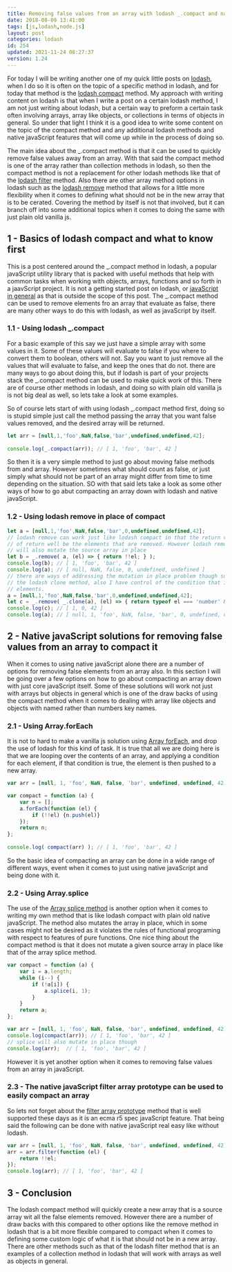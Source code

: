 ```yaml
---
title: Removing false values from an array with lodash _.compact and native javaScript.
date: 2018-08-09 13:41:00
tags: [js,lodash,node.js]
layout: post
categories: lodash
id: 254
updated: 2021-11-24 08:27:37
version: 1.24
---
```


For today I will be writing another one of my quick little posts on [lodash](https://lodash.com/), when I do so it is often on the topic of a specific method in lodash, and for today that method is the [lodash compact](https://lodash.com/docs/4.17.10#compact) method. My approach with writing content on lodash is that when I write a post on a certain lodash method, I am not just writing about lodash, but a certain way to preform a certain task often involving arrays, array like objects, or collections in terms of objects in general. So under that light I think it is a good idea to write some content on the topic of the compact method and any additional lodash methods and native javaScript features that will come up while in the process of doing so.

The main idea about the \_.compact method is that it can be used to quickly remove false values away from an array. With that said the compact method is one of the array rather than collection methods in lodash, so then the compact method is not a replacement for other lodash methods like that of the [lodash filter](/2018/05/18/lodash_filter/) method. Also there are other array method options in lodash such as the [lodash remove](/2017/09/19/lodash_remove/) method that allows for a little more flexibility when it comes to defining what should not be in the new array that is to be cerated. Covering the method by itself is not that involved, but it can branch off into some additional topics when it comes to doing the same with just plain old vanilla js.

<!-- more -->

## 1 - Basics of lodash compact and what to know first

This is a post centered around the \_.compact method in lodash, a popular javaScript utility library that is packed with useful methods that help with common tasks when working with objects, arrays, functions and so forth in a jaavScript project. It is not a getting started post on lodash, or [javaScript in general](/2018/11/27/js-getting-started/) as that is outside the scope of this post. The \_.compact method can be used to remove elements fro an array that evaluate as false, there are many other ways to do this with lodash, as well as javaScript by itself.

### 1.1 - Using lodash \_.compact

For a basic example of this say we just have a simple array with some values in it. Some of these values will evaluate to false if you where to convert them to boolean, others will not. Say you want to just remove all the values that will evaluate to false, and keep the ones that do not. there are many ways to go about doing this, but if lodash is part of your projects stack the \_.compact method can be used to make quick work of this. There are of course other methods in lodash, and doing so with plain old vanilla js is not big deal as well, so lets take a look at some examples.

So of course lets start of with using lodash \_.compact method first, doing so is stupid simple just call the method passing the array that you want false values removed, and the desired array will be returned.

```js
let arr = [null,1,'foo',NaN,false,'bar',undefined,undefined,42];
 
console.log(_.compact(arr)); // [ 1, 'foo', 'bar', 42 ]
```

So then it is a very simple method to just go about moving false methods from and array. However sometimes what should count as false, or just simply what should not be part of an array might differ from time to time depending on the situation. SO with that said lets take a look as some other ways of how to go abut compacting an array down with lodash and native javaScript.

### 1.2 - Using lodash remove in place of compact

```js
let a = [null,1,'foo',NaN,false,'bar',0,undefined,undefined,42];
// lodash remove can work just like lodash compact in that the return value
// of return well be the elements that are removed. However lodash remove
// will also mutate the source array in place
let b = _.remove( a, (el) => { return !!el; } );
console.log(b); // [ 1, 'foo', 'bar', 42 ]
console.log(a); // [ null, NaN, false, 0, undefined, undefined ]
// there are ways of addressing the mutation in place problem though such as using
// the lodash clone method, also I have control of the condition that is used to remove
// elements.
a = [null,1,'foo',NaN,false,'bar',0,undefined,undefined,42];
let c = _.remove( _.clone(a), (el) => { return typeof el === 'number' && !_.isNaN(el); } );
console.log(c); // [ 1, 0, 42 ]
console.log(a); // [ null, 1, 'foo', NaN, false, 'bar', 0, undefined, undefined, 42 ]
```

## 2 - Native javaScript solutions for removing false values from an array to compact it

When it comes to using native javaScript alone there are a number of options for removing false elements from an array also. In this section I will be going over a few options on how to go about compacting an array down with just core javaScript itself. Some of these solutions will work not just with arrays but objects in general which is one of the draw backs of using the compact method when it comes to dealing with array like objects and objects with named rather than numbers key names.

### 2.1 - Using Array.forEach

It is not to hard to make a vanilla js solution using [Array forEach](/2019/02/16/js-javascript-foreach/), and drop the use of lodash for this kind of task. It is true that all we are doing here is that we are looping over the contents of an array, and applying a condition for each element, if that condition is true, the element is then pushed to a new array.

```js
var arr = [null, 1, 'foo', NaN, false, 'bar', undefined, undefined, 42];

var compact = function (a) {
    var n = [];
    a.forEach(function (el) {
        if (!!el) {n.push(el)}
    });
    return n;
};
 
console.log( compact(arr) ); // [ 1, 'foo', 'bar', 42 ]
```

So the basic idea of compacting an array can be done in a wide range of different ways, event when it comes to just using native javaScript and being done with it.

### 2.2 - Using Array.splice

The use of the [Array splice method](/2021/07/20/js-array-splice/) is another option when it comes to writing my own method that is like lodash compact with plain old native javaScript. The method also mutates the array in place, which in some cases might not be desired as it violates the rules of functional programing with respect to features of pure functions. One nice thing about the compact method is that it does not mutate a given source array in place like that of the array splice method.

```js
var compact = function (a) {
    var i = a.length;
    while (i--) {
        if (!a[i]) {
            a.splice(i, 1);
        }
    }
    return a;
};

var arr = [null, 1, 'foo', NaN, false, 'bar', undefined, undefined, 42];
console.log(compact(arr)); // [ 1, 'foo', 'bar', 42 ]
// splice will also mutate in place though
console.log(arr);  // [ 1, 'foo', 'bar', 42 ]
```

However it is yet another option when it comes to removing false values from an array in javaScript.

### 2.3 - The native javaScript filter array prototype can be used to easily compact an array

So lets not forget about the [filter array prototype](/2020/10/03/js-array-filter/) method that is well supported these days as it is an ecma r5 spec javaScript feature. That being said the following can be done with native javaScript real easy like without lodash.

```js
var arr = [null, 1, 'foo', NaN, false, 'bar', undefined, undefined, 42];
arr = arr.filter(function (el) {
    return !!el;
});
console.log(arr); // [ 1, 'foo', 'bar', 42 ]
```

## 3 - Conclusion

The lodash compact method will quickly create a new array that is a source array wit all the false elements removed. However there are a number of draw backs with this compared to other options like the remove method in lodash that is a bit more flexible compared to compact when it comes to defining some custom logic of what it is that should not be in a new array. There are other methods such as that of the lodash filter method that is an examples of a collection method in lodash that will work with arrays as well as objects in general.


